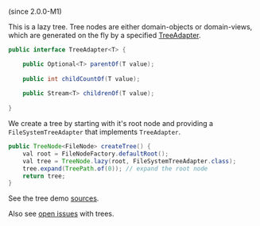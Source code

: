 <span class="version-reference">(since 2.0.0-M1)</span>

This is a lazy tree. Tree nodes are either domain-objects or domain-views, which are generated on the fly by a specified [TreeAdapter](${SOURCES_ISIS}/org/apache/isis/applib/tree/TreeAdapter.java). 

```java
public interface TreeAdapter<T> {

	public Optional<T> parentOf(T value);
	
	public int childCountOf(T value);
	
	public Stream<T> childrenOf(T value);
	
}
```

We create a tree by starting with it's root node and providing a `FileSystemTreeAdapter` that implements `TreeAdapter`.

```java
public TreeNode<FileNode> createTree() {
	val root = FileNodeFactory.defaultRoot();
	val tree = TreeNode.lazy(root, FileSystemTreeAdapter.class);
	tree.expand(TreePath.of(0)); // expand the root node
	return tree;
}
```
					
See the tree demo [sources](${SOURCES_DEMO}/domainapp/dom/tree).

Also see [open issues](${ISSUES_DEMO}?utf8=✓&q=is%3Aissue+is%3Aopen+tree) with trees.